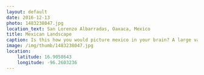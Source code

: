 ```yaml
---
layout: default
date: 2016-12-13
photo: 1483238047.jpg
location_text: San Lorenzo Albarradas, Oaxaca, Mexico
title: Mexican Landscape
caption: Is this how you would picture mexico in your brain? A large valley, a bit desertic, few cactus? Because I did before coming here, and gosh it was worth it!
image: /img/thumb/1483238047.jpg
location:
    latitude: 16.9058643
    longitude: -96.2603236
---
```

